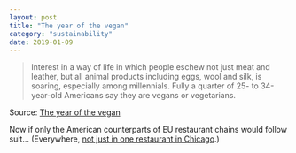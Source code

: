 ```yaml
---
layout: post
title: "The year of the vegan"
category: "sustainability"
date: 2019-01-09
---
```


> Interest in a way of life in which people eschew not just meat and leather, but all animal products including eggs, wool and silk, is soaring, especially among millennials. Fully a quarter of 25- to 34-year-old Americans say they are vegans or vegetarians.

Source: [The year of the vegan](https://worldin2019.economist.com/theyearofthevegan?utm_source=412&utm_medium=COM)

Now if only the American counterparts of EU restaurant chains would follow suit...  (Everywhere, [not just in one restaurant in Chicago](https://www.wellandgood.com/good-food/mcdonalds-mcaloo-tikki-vegan-burger/).)
